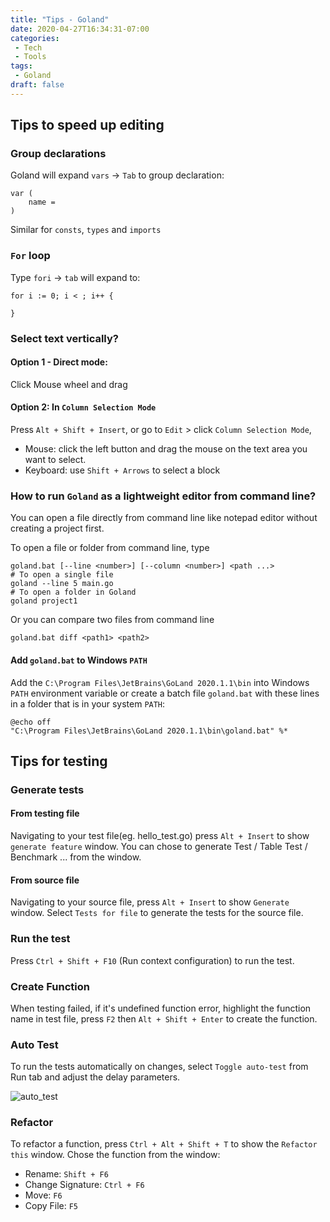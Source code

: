 ```yaml
---
title: "Tips - Goland"
date: 2020-04-27T16:34:31-07:00
categories:
 - Tech
 - Tools
tags:
 - Goland
draft: false
---
```


## Tips to speed up editing
### Group declarations
Goland will expand `vars` -> `Tab` to group declaration:
```
var (
    name =
)
```
Similar for `consts`, `types` and `imports`

### `For` loop
Type `fori` -> `tab` will expand to:
```
for i := 0; i < ; i++ {
	
}
```


### Select text vertically?

#### Option 1 - Direct mode: 
Click Mouse wheel and drag

#### Option 2: In `Column Selection Mode`
Press `Alt + Shift + Insert`, or go to `Edit` > click `Column Selection Mode`,
* Mouse: click the left button and drag the mouse on the text area you want to select.
* Keyboard: use `Shift + Arrows` to select a block

### How to run `Goland` as a lightweight editor from command line?
You can open a file directly from command line like notepad editor without creating a project first.

To open a file or folder from command line, type
```
goland.bat [--line <number>] [--column <number>] <path ...>
# To open a single file
goland --line 5 main.go
# To open a folder in Goland
goland project1
```

Or you can compare two files from command line
```
goland.bat diff <path1> <path2>
```

#### Add `goland.bat` to Windows `PATH`
Add the `C:\Program Files\JetBrains\GoLand 2020.1.1\bin` into Windows `PATH` environment variable  or 
create a batch file `goland.bat` with these lines in a folder that is in your system `PATH`:
```
@echo off
"C:\Program Files\JetBrains\GoLand 2020.1.1\bin\goland.bat" %*
```

## Tips for testing

### Generate tests
#### From testing file
Navigating to your test file(eg. hello_test.go) press `Alt + Insert` to show `generate feature` window.
You can chose to generate Test / Table Test / Benchmark ... from the window.

#### From source file
Navigating to your source file, press `Alt + Insert` to show `Generate` window.
Select `Tests for file` to generate the tests for the source file.

### Run the test
Press `Ctrl + Shift + F10`  (Run context configuration) to run the test.

### Create Function
When testing failed, if it's undefined function error, highlight the function name in test file, 
press `F2` then `Alt + Shift + Enter` to create the function.

### Auto Test
To run the tests automatically on changes, select `Toggle auto-test` from Run tab and adjust the delay parameters.

![auto_test](/images/2020/auto_test.jpg) 

### Refactor
To refactor a function, press `Ctrl + Alt + Shift + T` to show the `Refactor this` window.
Chose the function from the window:
* Rename: `Shift + F6`
* Change Signature: `Ctrl + F6`
* Move: `F6`
* Copy File: `F5`
